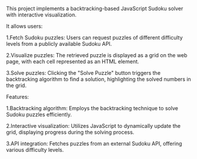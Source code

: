 This project implements a backtracking-based JavaScript Sudoku solver with interactive visualization. 

It allows users:

1.Fetch Sudoku puzzles: Users can request puzzles of different difficulty levels from a publicly available Sudoku API.

2.Visualize puzzles: The retrieved puzzle is displayed as a grid on the web page, with each cell represented as an HTML element.

3.Solve puzzles: Clicking the "Solve Puzzle" button triggers the backtracking algorithm to find a solution, highlighting the solved numbers in the grid.

Features:

1.Backtracking algorithm: Employs the backtracking technique to solve Sudoku puzzles efficiently.

2.Interactive visualization: Utilizes JavaScript to dynamically update the grid, displaying progress during the solving process.

3.API integration: Fetches puzzles from an external Sudoku API, offering various difficulty levels.
